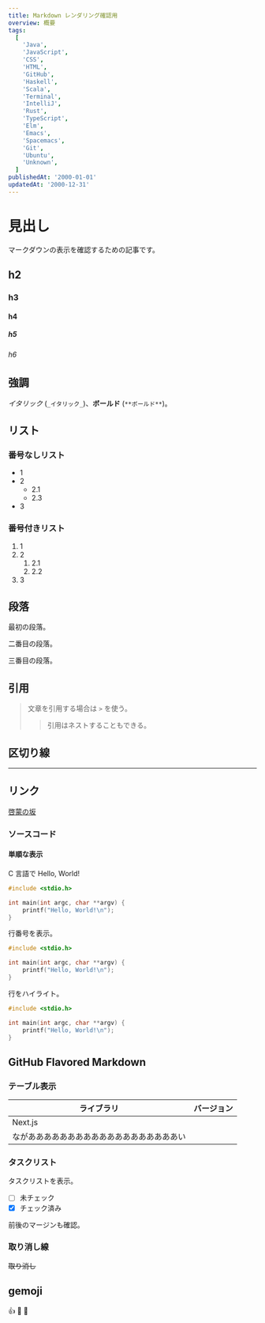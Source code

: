 ```yaml
---
title: Markdown レンダリング確認用
overview: 概要
tags:
  [
    'Java',
    'JavaScript',
    'CSS',
    'HTML',
    'GitHub',
    'Haskell',
    'Scala',
    'Terminal',
    'IntelliJ',
    'Rust',
    'TypeScript',
    'Elm',
    'Emacs',
    'Spacemacs',
    'Git',
    'Ubuntu',
    'Unknown',
  ]
publishedAt: '2000-01-01'
updatedAt: '2000-12-31'
---
```


# 見出し

マークダウンの表示を確認するための記事です。

## h2

### h3

#### h4

##### h5

###### h6

## 強調

_イタリック_ (`_イタリック_`)、**ボールド** (`**ボールド**`)。

## リスト

### 番号なしリスト

- 1
- 2
  - 2.1
  - 2.3
- 3

### 番号付きリスト

1. 1
1. 2
   1. 2.1
   1. 2.2
1. 3

## 段落

最初の段落。

二番目の段落。

三番目の段落。

## 引用

> 文章を引用する場合は `>` を使う。
>
> > 引用はネストすることもできる。

## 区切り線

---

## リンク

[啓蒙の坂](https://depth401.github.io/)

### ソースコード

#### 単順な表示

C 言語で Hello, World!

```c
#include <stdio.h>

int main(int argc, char **argv) {
    printf("Hello, World!\n");
}
```

行番号を表示。

```c showLineNumbers
#include <stdio.h>

int main(int argc, char **argv) {
    printf("Hello, World!\n");
}
```

行をハイライト。

```c {4} showLineNumbers
#include <stdio.h>

int main(int argc, char **argv) {
    printf("Hello, World!\n");
}
```

## GitHub Flavored Markdown

### テーブル表示

| ライブラリ                                   | バージョン |
| -------------------------------------------- | ---------- |
| Next.js                                      |            |
| ながあああああああああああああああああああい |            |

### タスクリスト

タスクリストを表示。

- [ ] 未チェック
- [x] チェック済み

前後のマージンも確認。

### 取り消し線

~~取り消し~~

## gemoji

:+1: :sushi: :thinking:
